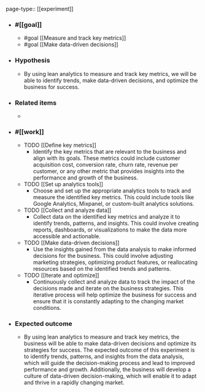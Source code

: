 page-type:: [[experiment]]



  - ### #[[goal]]
    - #goal [[Measure and track key metrics]]
    - #goal [[Make data-driven decisions]]
  - ### Hypothesis
    - By using lean analytics to measure and track key metrics, we will be able to identify trends, make data-driven decisions, and optimize the business for success.
  - ### Related items
    - 
  - ### #[[work]]
    - TODO [[Define key metrics]]
      - Identify the key metrics that are relevant to the business and align with its goals. These metrics could include customer acquisition cost, conversion rate, churn rate, revenue per customer, or any other metric that provides insights into the performance and growth of the business.
    - TODO [[Set up analytics tools]]
      - Choose and set up the appropriate analytics tools to track and measure the identified key metrics. This could include tools like Google Analytics, Mixpanel, or custom-built analytics solutions.
    - TODO [[Collect and analyze data]]
      - Collect data on the identified key metrics and analyze it to identify trends, patterns, and insights. This could involve creating reports, dashboards, or visualizations to make the data more accessible and actionable.
    - TODO [[Make data-driven decisions]]
      - Use the insights gained from the data analysis to make informed decisions for the business. This could involve adjusting marketing strategies, optimizing product features, or reallocating resources based on the identified trends and patterns.
    - TODO [[Iterate and optimize]]
      - Continuously collect and analyze data to track the impact of the decisions made and iterate on the business strategies. This iterative process will help optimize the business for success and ensure that it is constantly adapting to the changing market conditions.
  - ### Expected outcome
    - By using lean analytics to measure and track key metrics, the business will be able to make data-driven decisions and optimize its strategies for success. The expected outcome of this experiment is to identify trends, patterns, and insights from the data analysis, which will guide the decision-making process and lead to improved performance and growth. Additionally, the business will develop a culture of data-driven decision-making, which will enable it to adapt and thrive in a rapidly changing market.

